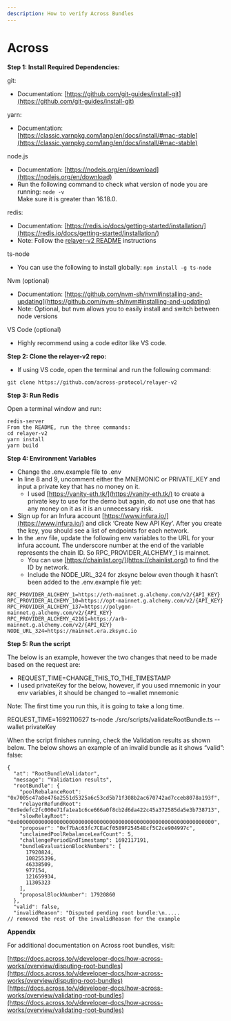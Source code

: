 ```yaml
---
description: How to verify Across Bundles
---
```


# Across

**Step 1: Install Required Dependencies:**

git:

* Documentation: [https://github.com/git-guides/install-git](https://github.com/git-guides/install-git)

yarn:

* Documentation: [https://classic.yarnpkg.com/lang/en/docs/install/#mac-stable](https://classic.yarnpkg.com/lang/en/docs/install/#mac-stable)

node.js

* Documentation: [https://nodejs.org/en/download](https://nodejs.org/en/download)
* Run the following command to check what version of node you are running: `node -v`\
  Make sure it is greater than 16.18.0.&#x20;

redis:

* Documentation: [https://redis.io/docs/getting-started/installation/](https://redis.io/docs/getting-started/installation/)
* Note: Follow the [relayer-v2 README](https://github.com/across-protocol/relayer-v2/tree/master) instructions

ts-node

* You can use the following to install globally: `npm install -g ts-node`

Nvm (optional)

* Documentation: [https://github.com/nvm-sh/nvm#installing-and-updating](https://github.com/nvm-sh/nvm#installing-and-updating)
* Note: Optional, but nvm allows you to easily install and switch between node versions

VS Code (optional)

* Highly recommend using a code editor like VS code.

**Step 2: Clone the relayer-v2 repo:**

* If using VS code, open the terminal and run the following command:

```
git clone https://github.com/across-protocol/relayer-v2
```

**Step 3: Run Redis**

Open a terminal window and run:

```
redis-server
From the README, run the three commands:
cd relayer-v2
yarn install
yarn build
```

**Step 4: Environment Variables**

* Change the .env.example file to .env
* In line 8 and 9, uncomment either the MNEMONIC or PRIVATE\_KEY and input a private key that has no money on it.
  * I used [https://vanity-eth.tk/](https://vanity-eth.tk/) to create a private key to use for the demo but again, do not use one that has any money on it as it is an unnecessary risk.
* Sign up for an Infura account [https://www.infura.io/](https://www.infura.io/) and click ‘Create New API Key’. After you create the key, you should see a list of endpoints for each network.
* In the .env file, update the following env variables to the URL for your infura account. The underscore number at the end of the variable represents the chain ID. So RPC\_PROVIDER\_ALCHEMY\_1 is mainnet.&#x20;
  * You can use [https://chainlist.org/](https://chainlist.org/) to find the ID by network.&#x20;
  * Include the NODE\_URL\_324 for zksync below even though it hasn’t been added to the .env.example file yet:

```
RPC_PROVIDER_ALCHEMY_1=https://eth-mainnet.g.alchemy.com/v2/{API_KEY}
RPC_PROVIDER_ALCHEMY_10=https://opt-mainnet.g.alchemy.com/v2/{API_KEY}
RPC_PROVIDER_ALCHEMY_137=https://polygon-mainnet.g.alchemy.com/v2/{API_KEY}
RPC_PROVIDER_ALCHEMY_42161=https://arb-mainnet.g.alchemy.com/v2/{API_KEY}
NODE_URL_324=https://mainnet.era.zksync.io
```

**Step 5: Run the script**

The below is an example, however the two changes that need to be made based on the request are:

* REQUEST\_TIME=CHANGE\_THIS\_TO\_THE\_TIMESTAMP
* I used privateKey for the below, however, if you used mnemonic in your env variables, it should be changed to –wallet mnemonic

Note: The first time you run this, it is going to take a long time.

REQUEST\_TIME=1692110627 ts-node ./src/scripts/validateRootBundle.ts --wallet privateKey

When the script finishes running, check the Validation results as shown below. The below shows an example of an invalid bundle as it shows “valid”: false:

```
{
  "at": "RootBundleValidator",
  "message": "Validation results",
  "rootBundle": {
    "poolRebalanceRoot": "0x7005c47a8e476a2551d5325a6c53cd5b71f308b2ac670742ad7cceb8078a193f",
    "relayerRefundRoot": "0x9edefc2fc000e71fa1ea1c6ce666a0f8cb2d6da422c45a372585da5e3b738713",
    "slowRelayRoot": "0x0000000000000000000000000000000000000000000000000000000000000000",
    "proposer": "0xf7bAc63fc7CEaCf0589F25454Ecf5C2ce904997c",
    "unclaimedPoolRebalanceLeafCount": 5,
    "challengePeriodEndTimestamp": 1692117191,
    "bundleEvaluationBlockNumbers": [
      17920824,
      108255396,
      46338509,
      977154,
      121659934,
      11305323
    ],
    "proposalBlockNumber": 17920860
  },
  "valid": false,
  "invalidReason": "Disputed pending root bundle:\n.....
// removed the rest of the invalidReason for the example
```

**Appendix**

For additional documentation on Across root bundles, visit:

[https://docs.across.to/v/developer-docs/how-across-works/overview/disputing-root-bundles](https://docs.across.to/v/developer-docs/how-across-works/overview/disputing-root-bundles)  [https://docs.across.to/v/developer-docs/how-across-works/overview/validating-root-bundles](https://docs.across.to/v/developer-docs/how-across-works/overview/validating-root-bundles)
